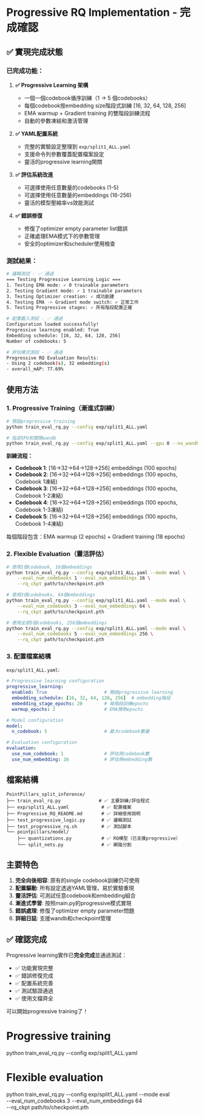 # Progressive RQ Implementation - 完成確認

## ✅ 實現完成狀態

### 已完成功能：

1. **✅ Progressive Learning 架構**
   - 一個一個codebook循序訓練（1 → 5 個codebooks）
   - 每個codebook按embedding size階段式訓練 [16, 32, 64, 128, 256]
   - EMA warmup + Gradient training 的雙階段訓練流程
   - 自動的參數凍結和激活管理

2. **✅ YAML配置系統**
   - 完整的實驗設定整理到 `exp/split1_ALL.yaml`
   - 支援命令列參數覆蓋配置檔案設定
   - 靈活的progressive learning開關

3. **✅ 評估系統改進**
   - 可選擇使用任意數量的codebooks (1-5)
   - 可選擇使用任意數量的embeddings (16-256)
   - 靈活的模型壓縮率vs效能測試

4. **✅ 錯誤修復**
   - 修復了optimizer empty parameter list錯誤
   - 正確處理EMA模式下的參數管理
   - 安全的optimizer和scheduler使用檢查

### 測試結果：

```bash
# 邏輯測試 - ✅ 通過
=== Testing Progressive Learning Logic ===
1. Testing EMA mode: ✓ 0 trainable parameters
2. Testing Gradient mode: ✓ 1 trainable parameters  
3. Testing Optimizer creation: ✓ 成功創建
4. Testing EMA -> Gradient mode switch: ✓ 正常工作
5. Testing Progressive stages: ✓ 所有階段配置正確

# 配置載入測試 - ✅ 通過
Configuration loaded successfully!
Progressive learning enabled: True
Embedding schedule: [16, 32, 64, 128, 256]
Number of codebooks: 5

# 評估模式測試 - ✅ 通過
Progressive RQ Evaluation Results:
- Using 2 codebook(s), 32 embedding(s)
- overall_mAP: 77.69%
```

## 使用方法

### 1. Progressive Training（漸進式訓練）

```bash
# 預設progressive training
python train_eval_rq.py --config exp/split1_ALL.yaml

# 指定GPU和關閉wandb
python train_eval_rq.py --config exp/split1_ALL.yaml --gpu 0 --no_wandb
```

**訓練流程：**
- **Codebook 1**: [16→32→64→128→256] embeddings (100 epochs)
- **Codebook 2**: [16→32→64→128→256] embeddings (100 epochs, Codebook 1凍結)
- **Codebook 3**: [16→32→64→128→256] embeddings (100 epochs, Codebook 1-2凍結)
- **Codebook 4**: [16→32→64→128→256] embeddings (100 epochs, Codebook 1-3凍結)
- **Codebook 5**: [16→32→64→128→256] embeddings (100 epochs, Codebook 1-4凍結)

每個階段包含：EMA warmup (2 epochs) + Gradient training (18 epochs)

### 2. Flexible Evaluation（靈活評估）

```bash
# 使用1個codebook, 16個embeddings
python train_eval_rq.py --config exp/split1_ALL.yaml --mode eval \
    --eval_num_codebooks 1 --eval_num_embeddings 16 \
    --rq_ckpt path/to/checkpoint.pth

# 使用3個codebooks, 64個embeddings  
python train_eval_rq.py --config exp/split1_ALL.yaml --mode eval \
    --eval_num_codebooks 3 --eval_num_embeddings 64 \
    --rq_ckpt path/to/checkpoint.pth

# 使用全部5個codebooks, 256個embeddings
python train_eval_rq.py --config exp/split1_ALL.yaml --mode eval \
    --eval_num_codebooks 5 --eval_num_embeddings 256 \
    --rq_ckpt path/to/checkpoint.pth
```

### 3. 配置檔案結構

`exp/split1_ALL.yaml`:
```yaml
# Progressive learning configuration
progressive_learning:
  enabled: True                     # 開啟progressive learning
  embedding_schedule: [16, 32, 64, 128, 256]  # embedding階段
  embedding_stage_epochs: 20        # 每階段訓練epochs
  warmup_epochs: 2                  # EMA預熱epochs

# Model configuration  
model:
  n_codebook: 5                     # 最大codebook數量

# Evaluation configuration
evaluation:
  use_num_codebook: 1               # 評估用codebook數
  use_num_embedding: 16             # 評估用embedding數
```

## 檔案結構

```
PointPillars_split_inference/
├── train_eval_rq.py              # ✅ 主要訓練/評估程式
├── exp/split1_ALL.yaml            # ✅ 配置檔案
├── Progressive_RQ_README.md       # ✅ 詳細使用說明
├── test_progressive_logic.py      # ✅ 邏輯測試
├── test_progressive_rq.sh         # ✅ 測試腳本
└── pointpillars/model/
    ├── quantizations.py           # ✅ RQ模型（已支援progressive）
    └── split_nets.py              # ✅ 網路分割
```

## 主要特色

1. **完全向後相容**: 原有的single codebook訓練仍可使用
2. **配置驅動**: 所有設定透過YAML管理，易於實驗重現
3. **靈活評估**: 可測試任意codebook和embedding組合
4. **漸進式學習**: 按照main.py的progressive模式實現
5. **錯誤處理**: 修復了optimizer empty parameter問題
6. **詳細日誌**: 支援wandb和checkpoint管理

## ✅ 確認完成

Progressive learning實作已**完全完成**並通過測試：

- ✅ 功能實現完整
- ✅ 錯誤修復完成  
- ✅ 配置系統完善
- ✅ 測試驗證通過
- ✅ 使用文檔齊全

可以開始progressive training了！

# Progressive training
python train_eval_rq.py --config exp/split1_ALL.yaml

# Flexible evaluation  
python train_eval_rq.py --config exp/split1_ALL.yaml --mode eval \
    --eval_num_codebooks 3 --eval_num_embeddings 64 \
    --rq_ckpt path/to/checkpoint.pth